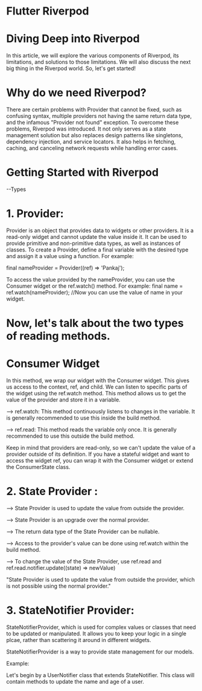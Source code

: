 # Flutter Riverpod

# Diving Deep into Riverpod
In this article, we will explore the various components of Riverpod, its limitations, and solutions to those limitations. We will also discuss the next big thing in the Riverpod world. So, let's get started!

# Why do we need Riverpod?
There are certain problems with Provider that cannot be fixed, such as confusing syntax, multiple providers not having the same return data type, and the infamous "Provider not found" exception. To overcome these problems, Riverpod was introduced. It not only serves as a state management solution but also replaces design patterns like singletons, dependency injection, and service locators. It also helps in fetching, caching, and canceling network requests while handling error cases.

# Getting Started with Riverpod
--Types
# 1. Provider:
Provider is an object that provides data to widgets or other providers. It is a read-only widget and cannot update the value inside it. It can be used to provide primitive and non-primitive data types, as well as instances of classes.
To create a Provider, define a final variable with the desired type and assign it a value using a function. For example:

final nameProvider = Provider<String>((ref) => 'Pankaj');

To access the value provided by the nameProvider, you can use the Consumer widget or the ref.watch() method. For example:
final name = ref.watch(nameProvider); //Now you can use the value of name in your widget.

# Now, let's talk about the two types of reading methods.

# Consumer Widget
In this method, we wrap our widget with the Consumer widget. This gives us access to the context, ref, and child. We can listen to specific parts of the widget using the ref.watch method. This method allows us to get the value of the provider and store it in a variable.

--> ref.watch: This method continuously listens to changes in the variable. It is generally recommended to use this inside the build method.

--> ref.read: This method reads the variable only once. It is generally recommended to use this outside the build method.

Keep in mind that providers are read-only, so we can't update the value of a provider outside of its definition. If you have a stateful widget and want to access the widget ref, you can wrap it with the Consumer widget or extend the ConsumerState class.

# 2. State Provider :

--> State Provider is used to update the value from outside the provider.

--> State Provider is an upgrade over the normal provider.

--> The return data type of the State Provider can be nullable.

--> Access to the provider's value can be done using ref.watch within the build method.

--> To change the value of the State Provider, use ref.read and ref.read.notifier.update((state) => newValue)

"State Provider is used to update the value from outside the provider, which is not possible using the normal provider."

# 3. StateNotifier Provider:

StateNotifierProvider, which is used for complex values or classes that need to be updated or manipulated. It allows you to keep your logic in a single plcae, rather than scattering it around in different widgets.

StateNotifierProvider is a way to provide state management for our models.

Example:

Let's begin by a UserNotifier class that extends StateNotifier. This class will contain methods to update the name and age of a user.

